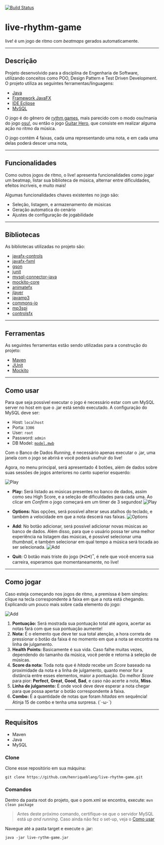 [![Build Status](https://travis-ci.org/henriqueblang/live-rhythm-game.svg?branch=main)](https://travis-ci.org/henriqueblang/live-rhythm-game)

# live-rhythm-game
live! é um jogo de ritmo com *beatmaps* gerados automaticamente.

--- 
## Descrição
Projeto desenvolvido para a disciplina de Engenharia de Software, utilizando conceitos como POO, Design Pattern e Test Driven Development. O projeto utiliza as seguintes ferramentas/linguagens:
* [Java](https://openjfx.io)
* [Framework JavaFX](https://openjfx.io)
* [IDE Eclipse](https://www.eclipse.org/downloads/)
* [MySQL](https://www.mysql.com)

O jogo é do gênero de [rythm games](https://www.google.com/search?client=opera&q=rhythm+games&sourceid=opera&ie=UTF-8&oe=UTF-8), mais parecido com o modo osu!mania do jogo [osu!](https://osu.ppy.sh/home), ou então o jogo [Guitar Hero](https://pt.wikipedia.org/wiki/Guitar_Hero_(série)), que consiste em realizar alguma ação no ritmo da música. 

O jogo contém 4 faixas, cada uma representando uma nota, e em cada uma delas poderá descer uma nota,

---

## Funcionalidades 

Como outros jogos de ritmo, o live! apresenta funcionalidades como jogar um beatmap, listar sua biblioteca de música, alternar entre dificuldades, efeitos incríveis, e muito mais!

Algumas funcionalidades chaves existentes no jogo são:

* Seleção, listagem, e armazenamento de músicas
* Geração automatica do cenário
* Ajustes de configuração de jogabilidade

---

## Bibliotecas 

As bibliotecas utilizadas no projeto são:

* [javafx-controls](https://mvnrepository.com/artifact/org.openjfx/javafx-controls)
* [javafx-fxml](https://mvnrepository.com/artifact/org.openjfx/javafx-fxml)
* [gson](https://mvnrepository.com/artifact/com.google.code.gson/gson)
* [junit](https://mvnrepository.com/artifact/junit/junit/4.12)
* [mysql-connector-java](https://mvnrepository.com/artifact/mysql/mysql-connector-java)
* [mockito-core](https://mvnrepository.com/artifact/org.mockito/mockito-core)
* [animatefx](https://mvnrepository.com/artifact/io.github.typhon0/AnimateFX/1.2.0)
* [jlayer](https://mvnrepository.com/artifact/javazoom/jlayer/1.0.1)
* [javamp3](https://mvnrepository.com/artifact/fr.delthas/javamp3)
* [commons-io](https://mvnrepository.com/artifact/commons-io/commons-io)
* [mp3spi](https://mvnrepository.com/artifact/com.googlecode.soundlibs/mp3spi)
* [controlsfx](https://mvnrepository.com/artifact/org.controlsfx/controlsfx)

--- 

## Ferramentas

As seguintes ferramentas estão sendo utilizadas para a construção do projeto:

* [Maven](https://maven.apache.org)
* [JUnit](https://junit.org/junit5/)
* [Mockito](https://site.mockito.org)

---

## Como usar

Para que seja possível executar o jogo é necessário estar com um MySQL server no host em que o .jar está sendo executado. A configuração do MySQL deve ser:
* Host: `localhost`
* Porta: `3306`
* User: `root` 
* Password: `admin`
* DB Model: [`model.mwb`](https://github.com/henriqueblang/live-rhythm-game/blob/main/database/model.mwb)

Com o Banco de Dados *Running*, é necessário apenas executar o .jar, uma janela com o jogo se abrirá e você poderá usufruir do live!

Agora, no menu principal, será apresentado 4 botões, além de dados sobre suas sessões de jogos anteriores no canto superior esquerdo:

![Play](/docs/img/menu.PNG "Play Button")

* **Play:** Será listado as músicas presentes no banco de dados, assim como seu High Score, e a seleção de dificuldades para cada uma. Ao clicar em *Confirm* o jogo começará em um timer de 3 segundos! ![Play](/docs/img/play.PNG "Play Button")

* **Options:** Nas opções, será possível alterar seus atalhos do teclado, e também a velocidade em que a nota descerá nas faixas. ![Options](/docs/img/options.PNG "Options Button")

* **Add**: No botão adicionar, será possível adicionar novas músicas ao banco de dados. Além disso, para que o usuário possa ter uma melhor experiência na listagem das músicas, é possível selecionar uma *thumbnail*, e também selecionar em qual tempo a música será tocada ao ser selecionada.  ![Add](/docs/img/add.PNG "Add Button")

* **Quit:** O botão mais triste do jogo (ᗒᗣᗕ)՞, é nele que você encerra sua carreira, esperamos que momentaneamente, no live!

---
## Como jogar
Caso esteja começando nos jogos de ritmo, a premissa é bem simples: clique na tecla correspondente à faixa em que a nota está chegando. Explicando um pouco mais sobre cada elemento do jogo:

![Add](/docs/img/game1.PNG "Game")

1. **Pontuação:** Será mostrada sua pontuação total até agora, acertar as notas fará com que sua pontuação aumente!
2. **Nota:** É o elemento que deve ter sua total atenção, a hora correta de pressionar o botão da faixa é no momento em que a nota se encontra na linha de julgamento.
3. **Health Points:** Basicamente é sua vida. Caso falhe muitas vezes, dependendo do tamanho da música, você perde e retorna à seleção de músicas. 
4. **Score da nota:** Toda nota que é *hitada* recebe um *Score* baseado na proximidade da nota e a linha de julgamento, quanto menor for a distância entre esses elementos, maior a pontuação. Do melhor *Score* para pior: **Perfect**, **Great**, **Good**, **Bad**, e caso não acerte a nota, **Miss**. 
5. **Linha de julgamento:** É onde você deve deve esperar a nota chegar para que possa apertar o botão correspondente à faixa. 
6. **Combo:** É a quantidade de notas que foram *hitadas* em sequência! Atinja 15 de combo e tenha uma surpresa. (`･ω･´)

--- 

## Requisitos 
* Maven
* Java 
* MySQL

### Clone

Clone esse repositório em sua máquina:

`git clone https://github.com/henriqueblang/live-rhythm-game.git` 

### Comandos

Dentro da pasta root do projeto, que o pom.xml se encontra, execute:
`mvn clean package`

> Antes deste próximo comando, certifique-se que o servidor MySQL está *up and running*. Caso ainda não fez o set-up, veja o [Como usar](#Como-usar)

Navegue até a pasta target e execute o .jar:

`java -jar live-rythm-game.jar`